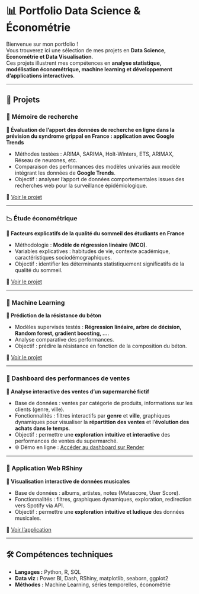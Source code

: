 # 📊 Portfolio Data Science & Économétrie  

Bienvenue sur mon portfolio !  
Vous trouverez ici une sélection de mes projets en **Data Science, Économétrie et Data Visualisation**.  
Ces projets illustrent mes compétences en **analyse statistique, modélisation économétrique, machine learning et développement d’applications interactives**.

---

## 🚀 Projets

### 🧪 Mémoire de recherche  
**📌 Évaluation de l’apport des données de recherche en ligne dans la
prévision du syndrome grippal en France : application avec
Google Trends**  
- Méthodes testées : ARIMA, SARIMA, Holt-Winters, ETS, ARIMAX, Réseau de neurones, etc.  
- Comparaison des performances des modèles univariés aux modèle intégrant les données de **Google Trends**.  
- Objectif : analyser l’apport de données comportementales issues des recherches web pour la surveillance épidémiologique.  

🔗 [Voir le projet](./Mémoire%20master%201)

---

### 📉 Étude économétrique  
**📌 Facteurs explicatifs de la qualité du sommeil des étudiants en France**  
- Méthodologie : **Modèle de régression linéaire (MCO)**.  
- Variables explicatives : habitudes de vie, contexte académique, caractéristiques sociodémographiques.  
- Objectif : identifier les déterminants statistiquement significatifs de la qualité du sommeil.  

🔗 [Voir le projet](./Etude%20économétrie)

---

### 🤖 Machine Learning  
**📌 Prédiction de la résistance du béton**  
- Modèles supervisés testés : **Régression linéaire, arbre de décision, Random forest, gradient boosting, ...**.  
- Analyse comparative des performances.  
- Objectif : prédire la résistance en fonction de la composition du béton.  

🔗 [Voir le projet](./Projet%20Machine%20Learning)

---

### 🛒 Dashboard des performances de ventes  
**📌 Analyse interactive des ventes d’un supermarché fictif**  
- Base de données : ventes par catégorie de produits, informations sur les clients (genre, ville).  
- Fonctionnalités : filtres interactifs par **genre** et **ville**, graphiques dynamiques pour visualiser la **répartition des ventes** et l’**évolution des achats dans le temps**.  
- Objectif : permettre une **exploration intuitive et interactive** des performances de ventes du supermarché.  
- 🌐 Démo en ligne : [Accéder au dashboard sur Render](https://projet-dash-adrien-1.onrender.com/)

---

### 🎵 Application Web RShiny  
**📌 Visualisation interactive de données musicales**  
- Base de données : albums, artistes, notes (Metascore, User Score).  
- Fonctionnalités : filtres, graphiques dynamiques, exploration, redirection vers Spotify via API.  
- Objectif : permettre une **exploration intuitive et ludique** des données musicales.  

🔗 [Voir l’application](lien_vers_repo)

---

## 🛠️ Compétences techniques
- **Langages :** Python, R, SQL  
- **Data viz :** Power BI, Dash, RShiny, matplotlib, seaborn, ggplot2
- **Méthodes :** Machine Learning, séries temporelles, économétrie
